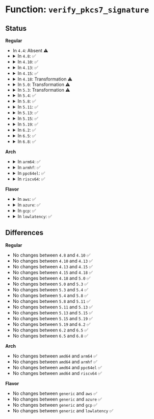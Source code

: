 # Function: <code>verify_pkcs7_signature</code>

## Status
<b>Regular</b>
<ul>
<li>
In <code>4.4</code>: Absent ⚠️
</li>
<li>
<details>
<summary>In <code>4.8</code>: ✅</summary>

```c
int verify_pkcs7_signature(const void *data, size_t len, const void *raw_pkcs7, size_t pkcs7_len, struct key *trusted_keys, enum key_being_used_for usage, int (*view_content)(void *, const void *, size_t, size_t), void *ctx);
```

**Collision:** Unique Global

**Inline:** No

**Transformation:** False

**Instances:**

```
In certs/system_keyring.c (ffffffff8119f150)
Location: certs/system_keyring.c:208
Inline: False
Direct callers:
  - kernel/module_signing.c:mod_verify_sig
  - crypto/asymmetric_keys/verify_pefile.c:verify_pefile_signature
```
**Symbols:**

```
ffffffff8119f150-ffffffff8119f2c1: verify_pkcs7_signature (STB_GLOBAL)
```
</details>
</li>
<li>
<details>
<summary>In <code>4.10</code>: ✅</summary>

```c
int verify_pkcs7_signature(const void *data, size_t len, const void *raw_pkcs7, size_t pkcs7_len, struct key *trusted_keys, enum key_being_used_for usage, int (*view_content)(void *, const void *, size_t, size_t), void *ctx);
```

**Collision:** Unique Global

**Inline:** No

**Transformation:** False

**Instances:**

```
In certs/system_keyring.c (ffffffff811aec00)
Location: certs/system_keyring.c:208
Inline: False
Direct callers:
  - kernel/module_signing.c:mod_verify_sig
  - crypto/asymmetric_keys/verify_pefile.c:verify_pefile_signature
```
**Symbols:**

```
ffffffff811aec00-ffffffff811aed71: verify_pkcs7_signature (STB_GLOBAL)
```
</details>
</li>
<li>
<details>
<summary>In <code>4.13</code>: ✅</summary>

```c
int verify_pkcs7_signature(const void *data, size_t len, const void *raw_pkcs7, size_t pkcs7_len, struct key *trusted_keys, enum key_being_used_for usage, int (*view_content)(void *, const void *, size_t, size_t), void *ctx);
```

**Collision:** Unique Global

**Inline:** No

**Transformation:** False

**Instances:**

```
In certs/system_keyring.c (ffffffff811b5520)
Location: certs/system_keyring.c:206
Inline: False
Direct callers:
  - kernel/module_signing.c:mod_verify_sig
  - crypto/asymmetric_keys/verify_pefile.c:verify_pefile_signature
```
**Symbols:**

```
ffffffff811b5520-ffffffff811b5666: verify_pkcs7_signature (STB_GLOBAL)
```
</details>
</li>
<li>
<details>
<summary>In <code>4.15</code>: ✅</summary>

```c
int verify_pkcs7_signature(const void *data, size_t len, const void *raw_pkcs7, size_t pkcs7_len, struct key *trusted_keys, enum key_being_used_for usage, int (*view_content)(void *, const void *, size_t, size_t), void *ctx);
```

**Collision:** Unique Global

**Inline:** No

**Transformation:** False

**Instances:**

```
In certs/system_keyring.c (ffffffff811c9610)
Location: certs/system_keyring.c:206
Inline: False
Direct callers:
  - kernel/module_signing.c:mod_verify_sig
  - crypto/asymmetric_keys/verify_pefile.c:verify_pefile_signature
```
**Symbols:**

```
ffffffff811c9610-ffffffff811c9758: verify_pkcs7_signature (STB_GLOBAL)
```
</details>
</li>
<li>
<details>
<summary>In <code>4.18</code>: Transformation ⚠️</summary>

```c
int verify_pkcs7_signature(const void *data, size_t len, const void *raw_pkcs7, size_t pkcs7_len, struct key *trusted_keys, enum key_being_used_for usage, int (*view_content)(void *, const void *, size_t, size_t), void *ctx);
```

**Collision:** Unique Global

**Inline:** No

**Transformation:** True

**Instances:**

```
In certs/system_keyring.c (0)
Location: certs/system_keyring.c:207
Inline: False
Direct callers:
  - kernel/module_signing.c:mod_verify_sig
  - crypto/asymmetric_keys/verify_pefile.c:verify_pefile_signature
```
**Symbols:**

```
ffffffff811ea8a7-ffffffff811ea8cf: verify_pkcs7_signature.cold.1 (STB_LOCAL)
ffffffff811ea760-ffffffff811ea888: verify_pkcs7_signature (STB_GLOBAL)
```
</details>
</li>
<li>
<details>
<summary>In <code>5.0</code>: Transformation ⚠️</summary>

```c
int verify_pkcs7_signature(const void *data, size_t len, const void *raw_pkcs7, size_t pkcs7_len, struct key *trusted_keys, enum key_being_used_for usage, int (*view_content)(void *, const void *, size_t, size_t), void *ctx);
```

**Collision:** Unique Global

**Inline:** No

**Transformation:** True

**Instances:**

```
In certs/system_keyring.c (0)
Location: certs/system_keyring.c:207
Inline: False
Direct callers:
  - kernel/module_signing.c:mod_verify_sig
  - crypto/asymmetric_keys/verify_pefile.c:verify_pefile_signature
```
**Symbols:**

```
ffffffff811fb417-ffffffff811fb43f: verify_pkcs7_signature.cold.0 (STB_LOCAL)
ffffffff811fb2d0-ffffffff811fb3f8: verify_pkcs7_signature (STB_GLOBAL)
```
</details>
</li>
<li>
<details>
<summary>In <code>5.3</code>: Transformation ⚠️</summary>

```c
int verify_pkcs7_signature(const void *data, size_t len, const void *raw_pkcs7, size_t pkcs7_len, struct key *trusted_keys, enum key_being_used_for usage, int (*view_content)(void *, const void *, size_t, size_t), void *ctx);
```

**Collision:** Unique Global

**Inline:** No

**Transformation:** True

**Instances:**

```
In certs/system_keyring.c (0)
Location: certs/system_keyring.c:205
Inline: False
Direct callers:
  - kernel/module_signing.c:mod_verify_sig
  - kernel/module_signing.c:mod_verify_sig
  - crypto/asymmetric_keys/verify_pefile.c:verify_pefile_signature
```
**Symbols:**

```
ffffffff81212b17-ffffffff81212b2e: verify_pkcs7_signature.cold (STB_LOCAL)
ffffffff812129b0-ffffffff81212afa: verify_pkcs7_signature (STB_GLOBAL)
```
</details>
</li>
<li>
<details>
<summary>In <code>5.4</code>: ✅</summary>

```c
int verify_pkcs7_signature(const void *data, size_t len, const void *raw_pkcs7, size_t pkcs7_len, struct key *trusted_keys, enum key_being_used_for usage, int (*view_content)(void *, const void *, size_t, size_t), void *ctx);
```

**Collision:** Unique Global

**Inline:** No

**Transformation:** False

**Instances:**

```
In certs/system_keyring.c (ffffffff812202c0)
Location: certs/system_keyring.c:283
Inline: False
Direct callers:
  - kernel/module_signing.c:mod_verify_sig
  - kernel/module_signing.c:mod_verify_sig
  - fs/verity/signature.c:fsverity_verify_signature
  - crypto/asymmetric_keys/verify_pefile.c:verify_pefile_signature
```
**Symbols:**

```
ffffffff812202c0-ffffffff81220332: verify_pkcs7_signature (STB_GLOBAL)
```
</details>
</li>
<li>
<details>
<summary>In <code>5.8</code>: ✅</summary>

```c
int verify_pkcs7_signature(const void *data, size_t len, const void *raw_pkcs7, size_t pkcs7_len, struct key *trusted_keys, enum key_being_used_for usage, int (*view_content)(void *, const void *, size_t, size_t), void *ctx);
```

**Collision:** Unique Global

**Inline:** No

**Transformation:** False

**Instances:**

```
In certs/system_keyring.c (ffffffff8124d6c0)
Location: certs/system_keyring.c:283
Inline: False
Direct callers:
  - kernel/module_signing.c:mod_verify_sig
  - kernel/module_signing.c:mod_verify_sig
  - fs/verity/signature.c:fsverity_verify_signature
  - crypto/asymmetric_keys/verify_pefile.c:verify_pefile_signature
```
**Symbols:**

```
ffffffff8124d6c0-ffffffff8124d732: verify_pkcs7_signature (STB_GLOBAL)
```
</details>
</li>
<li>
<details>
<summary>In <code>5.11</code>: ✅</summary>

```c
int verify_pkcs7_signature(const void *data, size_t len, const void *raw_pkcs7, size_t pkcs7_len, struct key *trusted_keys, enum key_being_used_for usage, int (*view_content)(void *, const void *, size_t, size_t), void *ctx);
```

**Collision:** Unique Global

**Inline:** No

**Transformation:** False

**Instances:**

```
In certs/system_keyring.c (ffffffff81257b30)
Location: certs/system_keyring.c:283
Inline: False
Direct callers:
  - kernel/module_signing.c:mod_verify_sig
  - kernel/module_signing.c:mod_verify_sig
  - fs/verity/signature.c:fsverity_verify_signature
  - crypto/asymmetric_keys/verify_pefile.c:verify_pefile_signature
```
**Symbols:**

```
ffffffff81257b30-ffffffff81257ba2: verify_pkcs7_signature (STB_GLOBAL)
```
</details>
</li>
<li>
<details>
<summary>In <code>5.13</code>: ✅</summary>

```c
int verify_pkcs7_signature(const void *data, size_t len, const void *raw_pkcs7, size_t pkcs7_len, struct key *trusted_keys, enum key_being_used_for usage, int (*view_content)(void *, const void *, size_t, size_t), void *ctx);
```

**Collision:** Unique Global

**Inline:** No

**Transformation:** False

**Instances:**

```
In certs/system_keyring.c (ffffffff8125bfb0)
Location: certs/system_keyring.c:267
Inline: False
Direct callers:
  - kernel/module_signing.c:mod_verify_sig
  - kernel/module_signing.c:mod_verify_sig
  - fs/verity/signature.c:fsverity_verify_signature
  - crypto/asymmetric_keys/verify_pefile.c:verify_pefile_signature
```
**Symbols:**

```
ffffffff8125bfb0-ffffffff8125c022: verify_pkcs7_signature (STB_GLOBAL)
```
</details>
</li>
<li>
<details>
<summary>In <code>5.15</code>: ✅</summary>

```c
int verify_pkcs7_signature(const void *data, size_t len, const void *raw_pkcs7, size_t pkcs7_len, struct key *trusted_keys, enum key_being_used_for usage, int (*view_content)(void *, const void *, size_t, size_t), void *ctx);
```

**Collision:** Unique Global

**Inline:** No

**Transformation:** False

**Instances:**

```
In certs/system_keyring.c (ffffffff81297e60)
Location: certs/system_keyring.c:267
Inline: False
Direct callers:
  - kernel/module_signing.c:mod_verify_sig
  - kernel/module_signing.c:mod_verify_sig
  - fs/verity/signature.c:fsverity_verify_signature
  - crypto/asymmetric_keys/verify_pefile.c:verify_pefile_signature
```
**Symbols:**

```
ffffffff81297e60-ffffffff81297ed2: verify_pkcs7_signature (STB_GLOBAL)
```
</details>
</li>
<li>
<details>
<summary>In <code>5.19</code>: ✅</summary>

```c
int verify_pkcs7_signature(const void *data, size_t len, const void *raw_pkcs7, size_t pkcs7_len, struct key *trusted_keys, enum key_being_used_for usage, int (*view_content)(void *, const void *, size_t, size_t), void *ctx);
```

**Collision:** Unique Global

**Inline:** No

**Transformation:** False

**Instances:**

```
In certs/system_keyring.c (ffffffff812ee230)
Location: certs/system_keyring.c:309
Inline: False
Direct callers:
  - kernel/module/signing.c:mod_verify_sig
  - kernel/module/signing.c:mod_verify_sig
  - fs/verity/signature.c:fsverity_verify_signature
  - crypto/asymmetric_keys/verify_pefile.c:verify_pefile_signature
```
**Symbols:**

```
ffffffff812ee230-ffffffff812ee2b4: verify_pkcs7_signature (STB_GLOBAL)
```
</details>
</li>
<li>
<details>
<summary>In <code>6.2</code>: ✅</summary>

```c
int verify_pkcs7_signature(const void *data, size_t len, const void *raw_pkcs7, size_t pkcs7_len, struct key *trusted_keys, enum key_being_used_for usage, int (*view_content)(void *, const void *, size_t, size_t), void *ctx);
```

**Collision:** Unique Global

**Inline:** No

**Transformation:** False

**Instances:**

```
In certs/system_keyring.c (ffffffff813586d0)
Location: certs/system_keyring.c:309
Inline: False
Direct callers:
  - kernel/module/signing.c:mod_verify_sig
  - kernel/module/signing.c:mod_verify_sig
  - kernel/trace/bpf_trace.c:bpf_verify_pkcs7_signature
  - fs/verity/signature.c:fsverity_verify_signature
  - crypto/asymmetric_keys/verify_pefile.c:verify_pefile_signature
```
**Symbols:**

```
ffffffff813586d0-ffffffff81358754: verify_pkcs7_signature (STB_GLOBAL)
```
</details>
</li>
<li>
<details>
<summary>In <code>6.5</code>: ✅</summary>

```c
int verify_pkcs7_signature(const void *data, size_t len, const void *raw_pkcs7, size_t pkcs7_len, struct key *trusted_keys, enum key_being_used_for usage, int (*view_content)(void *, const void *, size_t, size_t), void *ctx);
```

**Collision:** Unique Global

**Inline:** No

**Transformation:** False

**Instances:**

```
In certs/system_keyring.c (ffffffff81389f60)
Location: certs/system_keyring.c:317
Inline: False
Direct callers:
  - kernel/module/signing.c:mod_verify_sig
  - kernel/module/signing.c:mod_verify_sig
  - kernel/trace/bpf_trace.c:bpf_verify_pkcs7_signature
  - fs/verity/signature.c:fsverity_verify_signature
  - crypto/asymmetric_keys/verify_pefile.c:verify_pefile_signature
```
**Symbols:**

```
ffffffff81389f60-ffffffff81389fe4: verify_pkcs7_signature (STB_GLOBAL)
```
</details>
</li>
<li>
<details>
<summary>In <code>6.8</code>: ✅</summary>

```c
int verify_pkcs7_signature(const void *data, size_t len, const void *raw_pkcs7, size_t pkcs7_len, struct key *trusted_keys, enum key_being_used_for usage, int (*view_content)(void *, const void *, size_t, size_t), void *ctx);
```

**Collision:** Unique Global

**Inline:** No

**Transformation:** False

**Instances:**

```
In certs/system_keyring.c (ffffffff813b3a80)
Location: certs/system_keyring.c:396
Inline: False
Direct callers:
  - kernel/module/signing.c:mod_verify_sig
  - kernel/module/signing.c:mod_verify_sig
  - kernel/trace/bpf_trace.c:bpf_verify_pkcs7_signature
  - fs/verity/signature.c:fsverity_verify_signature
  - crypto/asymmetric_keys/verify_pefile.c:verify_pefile_signature
```
**Symbols:**

```
ffffffff813b3a80-ffffffff813b3b04: verify_pkcs7_signature (STB_GLOBAL)
```
</details>
</li>
</ul>
<b>Arch</b>
<ul>
<li>
<details>
<summary>In <code>arm64</code>: ✅</summary>

```c
int verify_pkcs7_signature(const void *data, size_t len, const void *raw_pkcs7, size_t pkcs7_len, struct key *trusted_keys, enum key_being_used_for usage, int (*view_content)(void *, const void *, size_t, size_t), void *ctx);
```

**Collision:** Unique Global

**Inline:** No

**Transformation:** False

**Instances:**

```
In certs/system_keyring.c (ffff8000102ad4f8)
Location: certs/system_keyring.c:283
Inline: False
Direct callers:
  - kernel/module_signing.c:mod_verify_sig
  - kernel/module_signing.c:mod_verify_sig
  - fs/verity/signature.c:fsverity_verify_signature
  - crypto/asymmetric_keys/verify_pefile.c:verify_pefile_signature
```
**Symbols:**

```
ffff8000102ad4f8-ffff8000102ad59c: verify_pkcs7_signature (STB_GLOBAL)
```
</details>
</li>
<li>
<details>
<summary>In <code>armhf</code>: ✅</summary>

```c
int verify_pkcs7_signature(const void *data, size_t len, const void *raw_pkcs7, size_t pkcs7_len, struct key *trusted_keys, enum key_being_used_for usage, int (*view_content)(void *, const void *, size_t, size_t), void *ctx);
```

**Collision:** Unique Global

**Inline:** No

**Transformation:** False

**Instances:**

```
In certs/system_keyring.c (c04d9ed4)
Location: certs/system_keyring.c:283
Inline: False
Direct callers:
  - kernel/module_signing.c:mod_verify_sig
  - kernel/module_signing.c:mod_verify_sig
  - fs/verity/signature.c:fsverity_verify_signature
  - crypto/asymmetric_keys/verify_pefile.c:verify_pefile_signature
```
**Symbols:**

```
c04d9ed4-c04d9f54: verify_pkcs7_signature (STB_GLOBAL)
```
</details>
</li>
<li>
<details>
<summary>In <code>ppc64el</code>: ✅</summary>

```c
int verify_pkcs7_signature(const void *data, size_t len, const void *raw_pkcs7, size_t pkcs7_len, struct key *trusted_keys, enum key_being_used_for usage, int (*view_content)(void *, const void *, size_t, size_t), void *ctx);
```

**Collision:** Unique Global

**Inline:** No

**Transformation:** False

**Instances:**

```
In certs/system_keyring.c (c0000000003611b0)
Location: certs/system_keyring.c:283
Inline: False
Direct callers:
  - kernel/module_signing.c:mod_verify_sig
  - kernel/module_signing.c:mod_verify_sig
  - fs/verity/signature.c:fsverity_verify_signature
  - crypto/asymmetric_keys/verify_pefile.c:verify_pefile_signature
```
**Symbols:**

```
c0000000003611b0-c0000000003612c4: verify_pkcs7_signature (STB_GLOBAL)
```
</details>
</li>
<li>
<details>
<summary>In <code>riscv64</code>: ✅</summary>

```c
int verify_pkcs7_signature(const void *data, size_t len, const void *raw_pkcs7, size_t pkcs7_len, struct key *trusted_keys, enum key_being_used_for usage, int (*view_content)(void *, const void *, size_t, size_t), void *ctx);
```

**Collision:** Unique Global

**Inline:** No

**Transformation:** False

**Instances:**

```
In certs/system_keyring.c (ffffffe0001d3970)
Location: certs/system_keyring.c:283
Inline: False
Direct callers:
  - kernel/module_signing.c:mod_verify_sig
  - kernel/module_signing.c:mod_verify_sig
  - fs/verity/signature.c:fsverity_verify_signature
  - crypto/asymmetric_keys/verify_pefile.c:verify_pefile_signature
```
**Symbols:**

```
ffffffe0001d3970-ffffffe0001d39fa: verify_pkcs7_signature (STB_GLOBAL)
```
</details>
</li>
</ul>
<b>Flavor</b>
<ul>
<li>
<details>
<summary>In <code>aws</code>: ✅</summary>

```c
int verify_pkcs7_signature(const void *data, size_t len, const void *raw_pkcs7, size_t pkcs7_len, struct key *trusted_keys, enum key_being_used_for usage, int (*view_content)(void *, const void *, size_t, size_t), void *ctx);
```

**Collision:** Unique Global

**Inline:** No

**Transformation:** False

**Instances:**

```
In certs/system_keyring.c (ffffffff81218910)
Location: certs/system_keyring.c:283
Inline: False
Direct callers:
  - kernel/module_signing.c:mod_verify_sig
  - kernel/module_signing.c:mod_verify_sig
  - fs/verity/signature.c:fsverity_verify_signature
  - crypto/asymmetric_keys/verify_pefile.c:verify_pefile_signature
```
**Symbols:**

```
ffffffff81218910-ffffffff81218982: verify_pkcs7_signature (STB_GLOBAL)
```
</details>
</li>
<li>
<details>
<summary>In <code>azure</code>: ✅</summary>

```c
int verify_pkcs7_signature(const void *data, size_t len, const void *raw_pkcs7, size_t pkcs7_len, struct key *trusted_keys, enum key_being_used_for usage, int (*view_content)(void *, const void *, size_t, size_t), void *ctx);
```

**Collision:** Unique Global

**Inline:** No

**Transformation:** False

**Instances:**

```
In certs/system_keyring.c (ffffffff8120bb20)
Location: certs/system_keyring.c:283
Inline: False
Direct callers:
  - kernel/module_signing.c:mod_verify_sig
  - kernel/module_signing.c:mod_verify_sig
  - fs/verity/signature.c:fsverity_verify_signature
  - crypto/asymmetric_keys/verify_pefile.c:verify_pefile_signature
```
**Symbols:**

```
ffffffff8120bb20-ffffffff8120bb92: verify_pkcs7_signature (STB_GLOBAL)
```
</details>
</li>
<li>
<details>
<summary>In <code>gcp</code>: ✅</summary>

```c
int verify_pkcs7_signature(const void *data, size_t len, const void *raw_pkcs7, size_t pkcs7_len, struct key *trusted_keys, enum key_being_used_for usage, int (*view_content)(void *, const void *, size_t, size_t), void *ctx);
```

**Collision:** Unique Global

**Inline:** No

**Transformation:** False

**Instances:**

```
In certs/system_keyring.c (ffffffff812166b0)
Location: certs/system_keyring.c:283
Inline: False
Direct callers:
  - kernel/module_signing.c:mod_verify_sig
  - kernel/module_signing.c:mod_verify_sig
  - fs/verity/signature.c:fsverity_verify_signature
  - crypto/asymmetric_keys/verify_pefile.c:verify_pefile_signature
```
**Symbols:**

```
ffffffff812166b0-ffffffff81216722: verify_pkcs7_signature (STB_GLOBAL)
```
</details>
</li>
<li>
<details>
<summary>In <code>lowlatency</code>: ✅</summary>

```c
int verify_pkcs7_signature(const void *data, size_t len, const void *raw_pkcs7, size_t pkcs7_len, struct key *trusted_keys, enum key_being_used_for usage, int (*view_content)(void *, const void *, size_t, size_t), void *ctx);
```

**Collision:** Unique Global

**Inline:** No

**Transformation:** False

**Instances:**

```
In certs/system_keyring.c (ffffffff81225730)
Location: certs/system_keyring.c:283
Inline: False
Direct callers:
  - kernel/module_signing.c:mod_verify_sig
  - kernel/module_signing.c:mod_verify_sig
  - fs/verity/signature.c:fsverity_verify_signature
  - crypto/asymmetric_keys/verify_pefile.c:verify_pefile_signature
```
**Symbols:**

```
ffffffff81225730-ffffffff812257a2: verify_pkcs7_signature (STB_GLOBAL)
```
</details>
</li>
</ul>

## Differences
<b>Regular</b>
<ul>
<li>
No changes between <code>4.8</code> and <code>4.10</code> ✅
</li>
<li>
No changes between <code>4.10</code> and <code>4.13</code> ✅
</li>
<li>
No changes between <code>4.13</code> and <code>4.15</code> ✅
</li>
<li>
No changes between <code>4.15</code> and <code>4.18</code> ✅
</li>
<li>
No changes between <code>4.18</code> and <code>5.0</code> ✅
</li>
<li>
No changes between <code>5.0</code> and <code>5.3</code> ✅
</li>
<li>
No changes between <code>5.3</code> and <code>5.4</code> ✅
</li>
<li>
No changes between <code>5.4</code> and <code>5.8</code> ✅
</li>
<li>
No changes between <code>5.8</code> and <code>5.11</code> ✅
</li>
<li>
No changes between <code>5.11</code> and <code>5.13</code> ✅
</li>
<li>
No changes between <code>5.13</code> and <code>5.15</code> ✅
</li>
<li>
No changes between <code>5.15</code> and <code>5.19</code> ✅
</li>
<li>
No changes between <code>5.19</code> and <code>6.2</code> ✅
</li>
<li>
No changes between <code>6.2</code> and <code>6.5</code> ✅
</li>
<li>
No changes between <code>6.5</code> and <code>6.8</code> ✅
</li>
</ul>
<b>Arch</b>
<ul>
<li>
No changes between <code>amd64</code> and <code>arm64</code> ✅
</li>
<li>
No changes between <code>amd64</code> and <code>armhf</code> ✅
</li>
<li>
No changes between <code>amd64</code> and <code>ppc64el</code> ✅
</li>
<li>
No changes between <code>amd64</code> and <code>riscv64</code> ✅
</li>
</ul>
<b>Flavor</b>
<ul>
<li>
No changes between <code>generic</code> and <code>aws</code> ✅
</li>
<li>
No changes between <code>generic</code> and <code>azure</code> ✅
</li>
<li>
No changes between <code>generic</code> and <code>gcp</code> ✅
</li>
<li>
No changes between <code>generic</code> and <code>lowlatency</code> ✅
</li>
</ul>
